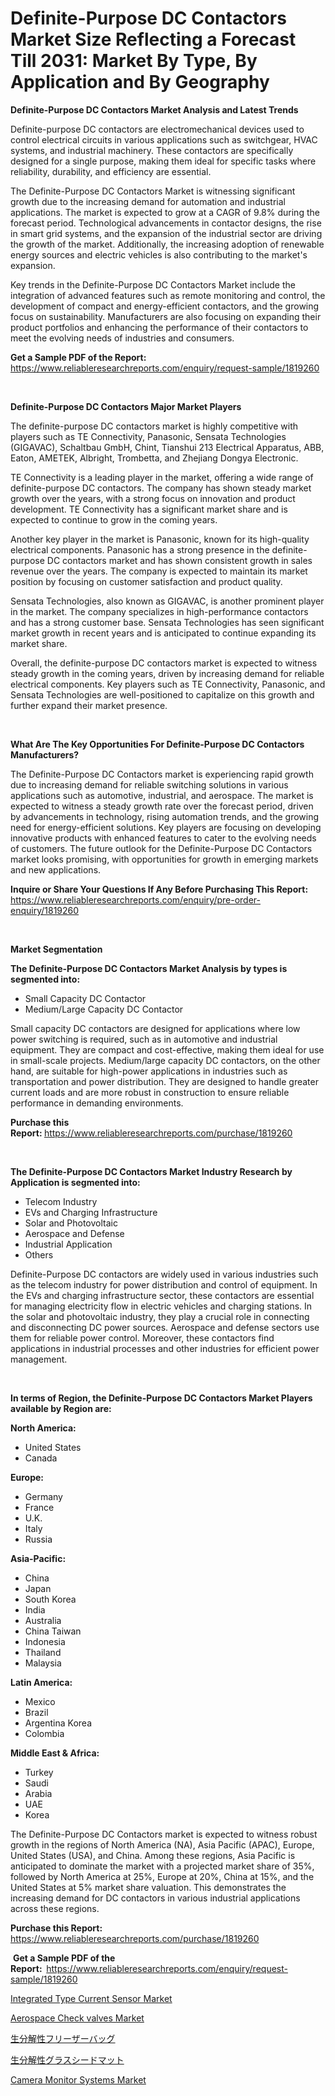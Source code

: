 <p><h1>Definite-Purpose DC Contactors Market Size Reflecting a Forecast Till 2031: Market By Type, By Application and By Geography</h1></p><p><strong>Definite-Purpose DC Contactors Market Analysis and Latest Trends</strong></p>
<p><p>Definite-purpose DC contactors are electromechanical devices used to control electrical circuits in various applications such as switchgear, HVAC systems, and industrial machinery. These contactors are specifically designed for a single purpose, making them ideal for specific tasks where reliability, durability, and efficiency are essential.</p><p>The Definite-Purpose DC Contactors Market is witnessing significant growth due to the increasing demand for automation and industrial applications. The market is expected to grow at a CAGR of 9.8% during the forecast period. Technological advancements in contactor designs, the rise in smart grid systems, and the expansion of the industrial sector are driving the growth of the market. Additionally, the increasing adoption of renewable energy sources and electric vehicles is also contributing to the market's expansion.</p><p>Key trends in the Definite-Purpose DC Contactors Market include the integration of advanced features such as remote monitoring and control, the development of compact and energy-efficient contactors, and the growing focus on sustainability. Manufacturers are also focusing on expanding their product portfolios and enhancing the performance of their contactors to meet the evolving needs of industries and consumers.</p></p>
<p><strong>Get a Sample PDF of the Report:&nbsp;</strong> <a href="https://www.reliableresearchreports.com/enquiry/request-sample/1819260">https://www.reliableresearchreports.com/enquiry/request-sample/1819260</a></p>
<p>&nbsp;</p>
<p><strong>Definite-Purpose DC Contactors Major Market Players</strong></p>
<p><p>The definite-purpose DC contactors market is highly competitive with players such as TE Connectivity, Panasonic, Sensata Technologies (GIGAVAC), Schaltbau GmbH, Chint, Tianshui 213 Electrical Apparatus, ABB, Eaton, AMETEK, Albright, Trombetta, and Zhejiang Dongya Electronic.</p><p>TE Connectivity is a leading player in the market, offering a wide range of definite-purpose DC contactors. The company has shown steady market growth over the years, with a strong focus on innovation and product development. TE Connectivity has a significant market share and is expected to continue to grow in the coming years.</p><p>Another key player in the market is Panasonic, known for its high-quality electrical components. Panasonic has a strong presence in the definite-purpose DC contactors market and has shown consistent growth in sales revenue over the years. The company is expected to maintain its market position by focusing on customer satisfaction and product quality.</p><p>Sensata Technologies, also known as GIGAVAC, is another prominent player in the market. The company specializes in high-performance contactors and has a strong customer base. Sensata Technologies has seen significant market growth in recent years and is anticipated to continue expanding its market share.</p><p>Overall, the definite-purpose DC contactors market is expected to witness steady growth in the coming years, driven by increasing demand for reliable electrical components. Key players such as TE Connectivity, Panasonic, and Sensata Technologies are well-positioned to capitalize on this growth and further expand their market presence.</p></p>
<p>&nbsp;</p>
<p><strong>What Are The Key Opportunities For Definite-Purpose DC Contactors Manufacturers?</strong></p>
<p><p>The Definite-Purpose DC Contactors market is experiencing rapid growth due to increasing demand for reliable switching solutions in various applications such as automotive, industrial, and aerospace. The market is expected to witness a steady growth rate over the forecast period, driven by advancements in technology, rising automation trends, and the growing need for energy-efficient solutions. Key players are focusing on developing innovative products with enhanced features to cater to the evolving needs of customers. The future outlook for the Definite-Purpose DC Contactors market looks promising, with opportunities for growth in emerging markets and new applications.</p></p>
<p><strong>Inquire or Share Your Questions If Any Before Purchasing This Report:</strong> <a href="https://www.reliableresearchreports.com/enquiry/pre-order-enquiry/1819260">https://www.reliableresearchreports.com/enquiry/pre-order-enquiry/1819260</a></p>
<p>&nbsp;</p>
<p><strong>Market Segmentation</strong></p>
<p><strong>The Definite-Purpose DC Contactors Market Analysis by types is segmented into:</strong></p>
<p><ul><li>Small Capacity DC Contactor</li><li>Medium/Large Capacity DC Contactor</li></ul></p>
<p><p>Small capacity DC contactors are designed for applications where low power switching is required, such as in automotive and industrial equipment. They are compact and cost-effective, making them ideal for use in small-scale projects. Medium/large capacity DC contactors, on the other hand, are suitable for high-power applications in industries such as transportation and power distribution. They are designed to handle greater current loads and are more robust in construction to ensure reliable performance in demanding environments.</p></p>
<p><strong>Purchase this Report:&nbsp;</strong><a href="https://www.reliableresearchreports.com/purchase/1819260">https://www.reliableresearchreports.com/purchase/1819260</a></p>
<p>&nbsp;</p>
<p><strong>The Definite-Purpose DC Contactors Market Industry Research by Application is segmented into:</strong></p>
<p><ul><li>Telecom Industry</li><li>EVs and Charging Infrastructure</li><li>Solar and Photovoltaic</li><li>Aerospace and Defense</li><li>Industrial Application</li><li>Others</li></ul></p>
<p><p>Definite-Purpose DC contactors are widely used in various industries such as the telecom industry for power distribution and control of equipment. In the EVs and charging infrastructure sector, these contactors are essential for managing electricity flow in electric vehicles and charging stations. In the solar and photovoltaic industry, they play a crucial role in connecting and disconnecting DC power sources. Aerospace and defense sectors use them for reliable power control. Moreover, these contactors find applications in industrial processes and other industries for efficient power management.</p></p>
<p>&nbsp;</p>
<p><strong>In terms of Region, the Definite-Purpose DC Contactors Market Players available by Region are:</strong></p>
<p>
    <p> <strong> North America: </strong>
        <ul>
            <li>United States</li>
            <li>Canada</li>
        </ul>
        </p> 
    <p> <strong> Europe: </strong>
        <ul>
            <li>Germany</li>
            <li>France</li>
            <li>U.K.</li>
            <li>Italy</li>
            <li>Russia</li>
        </ul>
        </p> 
    <p> <strong> Asia-Pacific: </strong>
        <ul>
            <li>China</li>
            <li>Japan</li>
            <li>South Korea</li>
            <li>India</li>
            <li>Australia</li>
            <li>China Taiwan</li>
            <li>Indonesia</li>
            <li>Thailand</li>
            <li>Malaysia</li>
        </ul>
        </p> 
    <p> <strong> Latin America: </strong>
        <ul>
            <li>Mexico</li>
            <li>Brazil</li>
            <li>Argentina Korea</li>
            <li>Colombia</li>
        </ul>
        </p> 
    <p> <strong> Middle East & Africa: </strong>
        <ul>
            <li>Turkey</li>
            <li>Saudi</li>
            <li>Arabia</li>
            <li>UAE</li>
            <li>Korea</li>
        </ul>
    </p>
    </p>
<p><p>The Definite-Purpose DC Contactors market is expected to witness robust growth in the regions of North America (NA), Asia Pacific (APAC), Europe, United States (USA), and China. Among these regions, Asia Pacific is anticipated to dominate the market with a projected market share of 35%, followed by North America at 25%, Europe at 20%, China at 15%, and the United States at 5% market share valuation. This demonstrates the increasing demand for DC contactors in various industrial applications across these regions.</p></p>
<p><strong>Purchase this Report: </strong><a href="https://www.reliableresearchreports.com/purchase/1819260">https://www.reliableresearchreports.com/purchase/1819260</a></p>
<p>&nbsp;<strong>Get a Sample PDF of the Report:&nbsp;&nbsp;</strong><a href="https://www.reliableresearchreports.com/enquiry/request-sample/1819260">https://www.reliableresearchreports.com/enquiry/request-sample/1819260</a></p>
<p><strong></strong></p>
<p><p><a href="https://github.com/gamblestampleyjenny50m5sl6/Market-Research-Report-List-2/blob/main/integrated-type-current-sensor-market.md">Integrated Type Current Sensor Market</a></p><p><a href="https://issuu.com/reportprime-2/docs/aerospace-check-valves-market-size-2030.pptx">Aerospace Check valves Market</a></p><p><a href="https://github.com/pepo3k/Market-Research-Report-List-1/blob/main/497415213326.md">生分解性フリーザーバッグ</a></p><p><a href="https://github.com/nemesis2824/Market-Research-Report-List-1/blob/main/204264813327.md">生分解性グラスシードマット</a></p><p><a href="https://issuu.com/reportprime-2/docs/camera-monitor-systems-market-size-2030.pptx">Camera Monitor Systems Market</a></p></p>